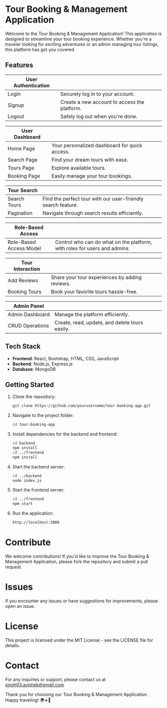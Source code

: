 # Tour Booking & Management Application

Welcome to the Tour Booking & Management Application! This application is designed to streamline your tour booking experience. Whether you're a traveler looking for exciting adventures or an admin managing tour listings, this platform has got you covered.

## Features

| **User Authentication** |                    |
| ------------------------|------------------- |
| Login                   | Securely log in to your account.        |
| Signup                  | Create a new account to access the platform. |
| Logout                  | Safely log out when you're done.         |

| **User Dashboard**      |                       |
| ------------------------|-----------------------|
| Home Page               | Your personalized dashboard for quick access.    |
| Search Page             | Find your dream tours with ease.                 |
| Tours Page              | Explore available tours.                         |
| Booking Page            | Easily manage your tour bookings.                |

| **Tour Search**         |                         |
| ------------------------|-------------------------|
| Search Tours            | Find the perfect tour with our user-friendly search feature. |
| Pagination              | Navigate through search results efficiently.     |

| **Role-Based Access**   |                        |
| ------------------------|------------------------|
| Role-Based Access Model | Control who can do what on the platform, with roles for users and admins. |

| **Tour Interaction**    |                        |
| ------------------------|------------------------|
| Add Reviews             | Share your tour experiences by adding reviews.   |
| Booking Tours           | Book your favorite tours hassle-free.            |

| **Admin Panel**         |                       |
| ------------------------|-----------------------|
| Admin Dashboard         | Manage the platform efficiently.                |
| CRUD Operations         | Create, read, update, and delete tours easily.   |

## Tech Stack

- **Frontend**: React, Bootstrap, HTML, CSS, JavaScript
- **Backend**: Node.js, Express.js
- **Database**: MongoDB

## Getting Started

1. Clone the repository:

   ```sh
   git clone https://github.com/yourusername/tour-booking-app.git
   
2. Navigate to the project folder:

   ```sh
   cd tour-booking-app
   
3. Install dependencies for the backend and frontend:

   ```sh
   cd backend
   npm install
   cd ../frontend
   npm install

   
4. Start the backend server:

   ```sh
   cd ../backend
   node index.js


5. Start the frontend server:

   ```sh
   cd ../frontend
   npm start

6. Run the application:

   ```sh
   http://localhost:3000

# Contribute
We welcome contributions! If you'd like to improve the Tour Booking & Management Application, please fork the repository and submit a pull request.

# Issues
If you encounter any issues or have suggestions for improvements, please open an issue.

# License
This project is licensed under the MIT License - see the LICENSE file for details.

# Contact
For any inquiries or support, please contact us at singh03.avishek@gmail.com

Thank you for choosing our Tour Booking & Management Application. Happy traveling! 🌍✈️🌴
